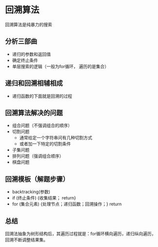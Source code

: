 # 回溯算法
回溯算法是纯暴力的搜索

## 分析三部曲
- 递归的参数和返回值
- 确定终止条件
- 单层搜索的逻辑（一般为for循环， 遍历的是集合）


## 递归和回溯相辅相成
- 递归函数的下面就是回溯的过程


## 回溯算法解决的问题
- 组合问题（不强调组合的顺序）
- 切割问题
    - 通常给定一个字符串问有几种切割方式
    - 或者加一下特定的切割条件
- 子集问题
- 排列问题（强调组合顺序）
- 棋盘问题


## 回溯模板（解题步骤）
- backtracking(参数)
- if (终止条件) {收集结果； return}
- for (集合元素) {处理节点；递归函数；回溯操作；} return

## 总结
回溯法抽象为树形结构后，其遍历过程就是：for循环横向遍历，递归纵向遍历，回溯不断调整结果集。